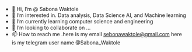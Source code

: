 - 👋 Hi, I’m @ Sabona Waktole
- 👀 I’m interested in. Data analysis, Data Science AI, and Machine learning
- 🌱 I’m currently learning  computer science and engineering
- 💞️ I’m looking to collaborate on ...
- 📫 How to reach me .here is my email sebonawaktole@gmail.com here is my telegram user name @Sabona_Waktole

<!---
SabonaWaktole/SabonaWaktole is a ✨ special ✨ repository because its `README.md` (this file) appears on your GitHub profile.
You can click the Preview link to take a look at your changes.
--->
